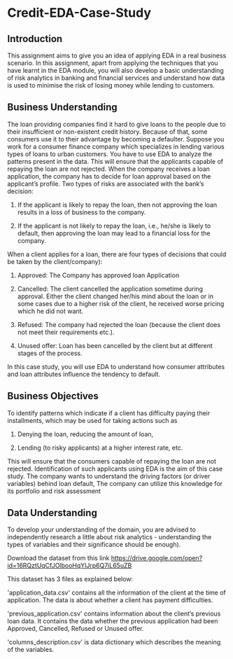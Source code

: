 # Credit-EDA-Case-Study

## Introduction

This assignment aims to give you an idea of applying EDA in a real business scenario. In this assignment, apart from applying the techniques that you have learnt in the EDA module, you will also develop a basic understanding of risk analytics in banking and financial services and understand how data is used to minimise the risk of losing money while lending to customers.

## Business Understanding

The loan providing companies find it hard to give loans to the people due to their insufficient or non-existent credit history.
Because of that, some consumers use it to their advantage by becoming a defaulter. Suppose you work for a consumer
finance company which specializes in lending various types of loans to urban customers. You have to use EDA to analyze
the patterns present in the data. This will ensure that the applicants capable of repaying the loan are not rejected.
When the company receives a loan application, the company has to decide for loan approval based on the applicant’s
profile. Two types of risks are associated with the bank’s decision:

1. If the applicant is likely to repay the loan, then not approving the loan results in a loss of business to the company.

2. If the applicant is not likely to repay the loan, i.e., he/she is likely to default, then approving the loan may lead to a
financial loss for the company.

When a client applies for a loan, there are four types of decisions that could be taken by the client/company):

1. Approved: The Company has approved loan Application

2. Cancelled: The client cancelled the application sometime during approval. Either the client changed her/his mind about the loan or in some cases due to a higher risk of the client, he received worse pricing which he did not want.

3. Refused: The company had rejected the loan (because the client does not meet their requirements etc.).

4. Unused offer:  Loan has been cancelled by the client but at different stages of the process.

In this case study, you will use EDA to understand how consumer attributes and loan attributes influence the tendency to default.

## Business Objectives

To identify patterns which indicate if a client has difficulty paying their installments, which may be
used for taking actions such as

1. Denying the loan, reducing the amount of loan,

2. Lending (to risky applicants) at a higher interest rate, etc.

This will ensure that the consumers capable of repaying the loan are not rejected. Identification of
such applicants using EDA is the aim of this case study.
The company wants to understand the driving factors (or driver variables) behind loan default, The
company can utilize this knowledge for its portfolio and risk assessment

## Data Understanding

To develop your understanding of the domain, you are advised to independently research a little about risk analytics - understanding the types of variables and their significance should be enough).

Download the dataset from this link  https://drive.google.com/open?id=16RQztUqCfJOlbooHqYlJrp6Q7iL65uZB

This dataset has 3 files as explained below:

'application_data.csv' contains all the information of the client at the time of application. The data is about whether a client has payment difficulties.

'previous_application.csv' contains information about the client’s previous loan data. It contains the data whether the previous application had been Approved, Cancelled, Refused or Unused offer.

'columns_description.csv' is data dictionary which describes the meaning of the variables.
